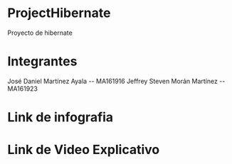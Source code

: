 # ProjectHibernate
Proyecto de hibernate 
# Integrantes 
José Daniel Martínez Ayala -- MA161916
Jeffrey Steven Morán Martínez -- MA161923

# Link de infografia

# Link de Video Explicativo
